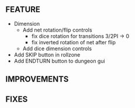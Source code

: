 ## FEATURE
- Dimension
    - Add net rotation/flip controls
        - fix dice rotation for transitions 3/2PI -> 0
        - fix inverted rotation of net after flip
    - Add dice dimension controls
- Add SKIP button in rollzone
- Add ENDTURN button to dungeon gui

## IMPROVEMENTS

## FIXES
